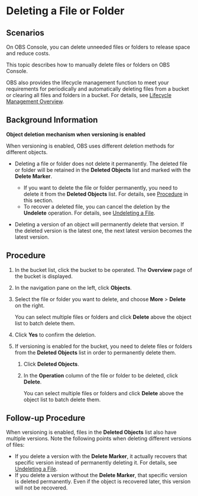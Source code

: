 # Deleting a File or Folder<a name="en-us_topic_0045853756"></a>

## Scenarios<a name="section13666357124317"></a>

On OBS Console, you can delete unneeded files or folders to release space and reduce costs.

This topic describes how to manually delete files or folders on OBS Console.

OBS also provides the lifecycle management function to meet your requirements for periodically and automatically deleting files from a bucket or clearing all files and folders in a bucket. For details, see  [Lifecycle Management Overview](lifecycle-management-overview-(console).md).

## Background Information<a name="section4474995017112"></a>

**Object deletion mechanism when versioning is enabled**

When versioning is enabled, OBS uses different deletion methods for different objects.

-   Deleting a file or folder does not delete it permanently. The deleted file or folder will be retained in the  **Deleted Objects**  list and marked with the  **Delete Marker**.
    -   If you want to delete the file or folder permanently, you need to delete it from the  **Deleted Objects**  list. For details, see  [Procedure](#section56466209)  in this section.
    -   To recover a deleted file, you can cancel the deletion by the  **Undelete**  operation. For details, see  [Undeleting a File](undeleting-a-file.md).

-   Deleting a version of an object will permanently delete that version. If the deleted version is the latest one, the next latest version becomes the latest version.

## Procedure<a name="section56466209"></a>

1.  In the bucket list, click the bucket to be operated. The  **Overview**  page of the bucket is displayed.
2.  In the navigation pane on the left, click  **Objects**.
3.  Select the file or folder you want to delete, and choose  **More**  \>  **Delete**  on the right.

    You can select multiple files or folders and click  **Delete**  above the object list to batch delete them.

4.  Click  **Yes**  to confirm the deletion.
5.  If versioning is enabled for the bucket, you need to delete files or folders from the  **Deleted Objects**  list in order to permanently delete them.
    1.  Click  **Deleted Objects**.
    2.  In the  **Operation**  column of the file or folder to be deleted, click  **Delete**.

        You can select multiple files or folders and click  **Delete**  above the object list to batch delete them.



## Follow-up Procedure<a name="section089519314196"></a>

When versioning is enabled, files in the  **Deleted Objects**  list also have multiple versions. Note the following points when deleting different versions of files:

-   If you delete a version with the  **Delete Marker**, it actually recovers that specific version instead of permanently deleting it. For details, see  [Undeleting a File](undeleting-a-file.md).
-   If you delete a version without the  **Delete Marker**, that specific version is deleted permanently. Even if the object is recovered later, this version will not be recovered.

